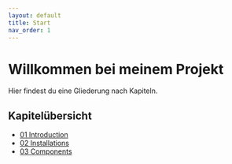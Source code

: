 ```yaml
---
layout: default
title: Start
nav_order: 1
---
```


# Willkommen bei meinem Projekt

Hier findest du eine Gliederung nach Kapiteln.

## Kapitelübersicht

- [01 Introduction](01-introduction.md)
- [02 Installations](02-Installations.md)
- [03 Components](03-Components.md)
